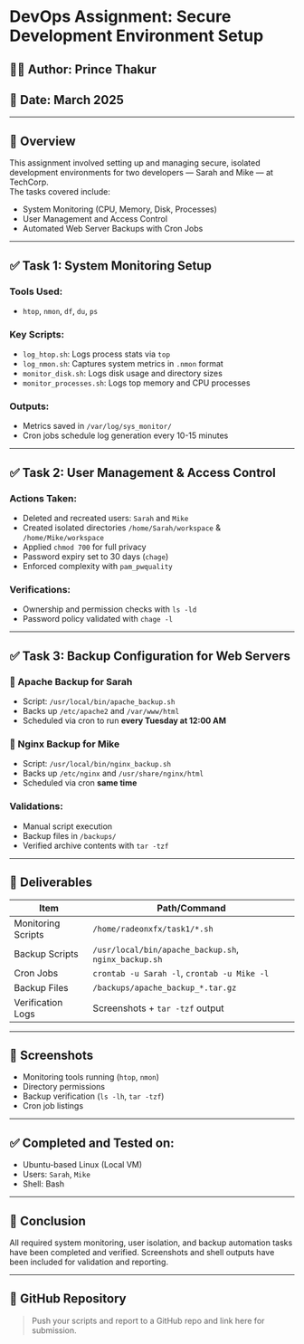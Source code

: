
# DevOps Assignment: Secure Development Environment Setup

## 👨‍💻 Author: Prince Thakur  
## 📅 Date: March 2025  

---

## 🚀 Overview

This assignment involved setting up and managing secure, isolated development environments for two developers — Sarah and Mike — at TechCorp.  
The tasks covered include:

- System Monitoring (CPU, Memory, Disk, Processes)
- User Management and Access Control
- Automated Web Server Backups with Cron Jobs

---

## ✅ Task 1: System Monitoring Setup

### Tools Used:
- `htop`, `nmon`, `df`, `du`, `ps`

### Key Scripts:
- `log_htop.sh`: Logs process stats via `top`
- `log_nmon.sh`: Captures system metrics in `.nmon` format
- `monitor_disk.sh`: Logs disk usage and directory sizes
- `monitor_processes.sh`: Logs top memory and CPU processes

### Outputs:
- Metrics saved in `/var/log/sys_monitor/`
- Cron jobs schedule log generation every 10-15 minutes

---

## ✅ Task 2: User Management & Access Control

### Actions Taken:
- Deleted and recreated users: `Sarah` and `Mike`
- Created isolated directories `/home/Sarah/workspace` & `/home/Mike/workspace`
- Applied `chmod 700` for full privacy
- Password expiry set to 30 days (`chage`)
- Enforced complexity with `pam_pwquality`

### Verifications:
- Ownership and permission checks with `ls -ld`
- Password policy validated with `chage -l`

---

## ✅ Task 3: Backup Configuration for Web Servers

### 🔹 Apache Backup for Sarah
- Script: `/usr/local/bin/apache_backup.sh`
- Backs up `/etc/apache2` and `/var/www/html`
- Scheduled via cron to run **every Tuesday at 12:00 AM**

### 🔹 Nginx Backup for Mike
- Script: `/usr/local/bin/nginx_backup.sh`
- Backs up `/etc/nginx` and `/usr/share/nginx/html`
- Scheduled via cron **same time**

### Validations:
- Manual script execution
- Backup files in `/backups/`
- Verified archive contents with `tar -tzf`

---

## 📁 Deliverables

| Item                    | Path/Command                                 |
|-------------------------|----------------------------------------------|
| Monitoring Scripts      | `/home/radeonxfx/task1/*.sh`                |
| Backup Scripts          | `/usr/local/bin/apache_backup.sh`, `nginx_backup.sh` |
| Cron Jobs               | `crontab -u Sarah -l`, `crontab -u Mike -l` |
| Backup Files            | `/backups/apache_backup_*.tar.gz`           |
| Verification Logs       | Screenshots + `tar -tzf` output              |

---

## 📸 Screenshots

- Monitoring tools running (`htop`, `nmon`)
- Directory permissions
- Backup verification (`ls -lh`, `tar -tzf`)
- Cron job listings

---

## ✅ Completed and Tested on:
- Ubuntu-based Linux (Local VM)
- Users: `Sarah`, `Mike`
- Shell: Bash

---

## 🏁 Conclusion

All required system monitoring, user isolation, and backup automation tasks have been completed and verified. Screenshots and shell outputs have been included for validation and reporting.

---

## 🔗 GitHub Repository

> Push your scripts and report to a GitHub repo and link here for submission.

